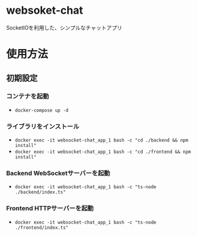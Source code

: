 # websoket-chat
SocketIOを利用した、シンプルなチャットアプリ

# 使用方法
## 初期設定
### コンテナを起動
- `docker-compose up -d`

### ライブラリをインストール
- `docker exec -it websocket-chat_app_1 bash -c "cd ./backend && npm install"`
- `docker exec -it websocket-chat_app_1 bash -c "cd ./frontend && npm install"`

### Backend WebSocketサーバーを起動
- `docker exec -it websocket-chat_app_1 bash -c "ts-node ./backend/index.ts"`

### Frontend HTTPサーバーを起動
- `docker exec -it websocket-chat_app_1 bash -c "ts-node ./frontend/index.ts"`

